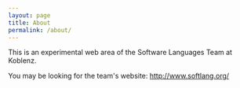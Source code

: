 ```yaml
---
layout: page
title: About
permalink: /about/
---
```


This is an experimental web area of the Software Languages Team at Koblenz.

You may be looking for the team's website: <http://www.softlang.org/>


